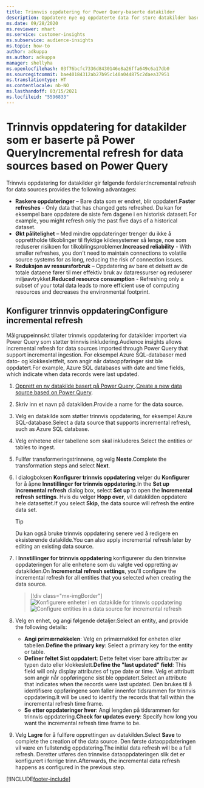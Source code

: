 ```yaml
---
title: Trinnvis oppdatering for Power Query-baserte datakilder
description: Oppdatere nye og oppdaterte data for store datakilder basert på Power Query.
ms.date: 09/28/2020
ms.reviewer: mhart
ms.service: customer-insights
ms.subservice: audience-insights
ms.topic: how-to
author: adkuppa
ms.author: adkuppa
manager: shellyha
ms.openlocfilehash: 03f76bcfc7336d8430146e8a26ffa649c6a17db0
ms.sourcegitcommit: bae40184312ab27b95c140a044875c2daea37951
ms.translationtype: HT
ms.contentlocale: nb-NO
ms.lasthandoff: 03/15/2021
ms.locfileid: "5596833"
---
```

# <a name="incremental-refresh-for-data-sources-based-on-power-query"></a><span data-ttu-id="6a7dd-103">Trinnvis oppdatering for datakilder som er baserte på Power Query</span><span class="sxs-lookup"><span data-stu-id="6a7dd-103">Incremental refresh for data sources based on Power Query</span></span>

<span data-ttu-id="6a7dd-104">Trinnvis oppdatering for datakilder gir følgende fordeler:</span><span class="sxs-lookup"><span data-stu-id="6a7dd-104">Incremental refresh for data sources provides the following advantages:</span></span>

- <span data-ttu-id="6a7dd-105">**Raskere oppdateringer** – Bare data som er endret, blir oppdatert.</span><span class="sxs-lookup"><span data-stu-id="6a7dd-105">**Faster refreshes** - Only data that has changed gets refreshed.</span></span> <span data-ttu-id="6a7dd-106">Du kan for eksempel bare oppdatere de siste fem dagene i en historisk datasett.</span><span class="sxs-lookup"><span data-stu-id="6a7dd-106">For example, you might refresh only the past five days of a historical dataset.</span></span>
- <span data-ttu-id="6a7dd-107">**Økt pålitelighet** – Med mindre oppdateringer trenger du ikke å opprettholde tilkoblinger til flyktige kildesystemer så lenge, noe som reduserer risikoen for tilkoblingsproblemer.</span><span class="sxs-lookup"><span data-stu-id="6a7dd-107">**Increased reliability** - With smaller refreshes, you don't need to maintain connections to volatile source systems for as long, reducing the risk of connection issues.</span></span>
- <span data-ttu-id="6a7dd-108">**Reduksjon av ressursforbruk** – Oppdatering av bare et delsett av de totale dataene fører til mer effektiv bruk av dataressurser og reduserer miljøavtrykket.</span><span class="sxs-lookup"><span data-stu-id="6a7dd-108">**Reduced resource consumption** - Refreshing only a subset of your total data leads to more efficient use of computing resources and decreases the environmental footprint.</span></span>

## <a name="configure-incremental-refresh"></a><span data-ttu-id="6a7dd-109">Konfigurer trinnvis oppdatering</span><span class="sxs-lookup"><span data-stu-id="6a7dd-109">Configure incremental refresh</span></span>

<span data-ttu-id="6a7dd-110">Målgruppeinnsikt tillater trinnvis oppdatering for datakilder importert via Power Query som støtter trinnvis inkludering.</span><span class="sxs-lookup"><span data-stu-id="6a7dd-110">Audience insights allows incremental refresh for data sources imported through Power Query that support incremental ingestion.</span></span> <span data-ttu-id="6a7dd-111">For eksempel Azure SQL-databaser med dato- og klokkeslettfelt, som angir når dataoppføringer sist ble oppdatert.</span><span class="sxs-lookup"><span data-stu-id="6a7dd-111">For example, Azure SQL databases with date and time fields, which indicate when data records were last updated.</span></span>

1. <span data-ttu-id="6a7dd-112">[Opprett en ny datakilde basert på Power Query ](connect-power-query.md).</span><span class="sxs-lookup"><span data-stu-id="6a7dd-112">[Create a new data source based on Power Query](connect-power-query.md).</span></span>

1. <span data-ttu-id="6a7dd-113">Skriv inn et navn på datakilden.</span><span class="sxs-lookup"><span data-stu-id="6a7dd-113">Provide a name for the data source.</span></span>

1. <span data-ttu-id="6a7dd-114">Velg en datakilde som støtter trinnvis oppdatering, for eksempel Azure SQL-database.</span><span class="sxs-lookup"><span data-stu-id="6a7dd-114">Select a data source that supports incremental refresh, such as Azure SQL database.</span></span>

1. <span data-ttu-id="6a7dd-115">Velg enhetene eller tabellene som skal inkluderes.</span><span class="sxs-lookup"><span data-stu-id="6a7dd-115">Select the entities or tables to ingest.</span></span>

1. <span data-ttu-id="6a7dd-116">Fullfør transformeringstrinnene, og velg **Neste**.</span><span class="sxs-lookup"><span data-stu-id="6a7dd-116">Complete the transformation steps and select **Next**.</span></span>

1. <span data-ttu-id="6a7dd-117">I dialogboksen **Konfigurer trinnvis oppdatering** velger du **Konfigurer** for å åpne **Innstillinger for trinnvis oppdatering**.</span><span class="sxs-lookup"><span data-stu-id="6a7dd-117">In the **Set up incremental refresh** dialog box, select **Set up** to open the **Incremental refresh settings**.</span></span> <span data-ttu-id="6a7dd-118">Hvis du velger **Hopp over**, vil datakilden oppdatere hele datasettet.</span><span class="sxs-lookup"><span data-stu-id="6a7dd-118">If you select **Skip**, the data source will refresh the entire data set.</span></span>
   > [!TIP]
   > <span data-ttu-id="6a7dd-119">Du kan også bruke trinnvis oppdatering senere ved å redigere en eksisterende datakilde.</span><span class="sxs-lookup"><span data-stu-id="6a7dd-119">You can also apply incremental refresh later by editing an existing data source.</span></span>

1. <span data-ttu-id="6a7dd-120">I **Innstillinger for trinnvis oppdatering** konfigurerer du den trinnvise oppdateringen for alle enhetene som du valgte ved oppretting av datakilden.</span><span class="sxs-lookup"><span data-stu-id="6a7dd-120">On **Incremental refresh settings**, you'll configure the incremental refresh for all entities that you selected when creating the data source.</span></span>

   > [!div class="mx-imgBorder"]
   > <span data-ttu-id="6a7dd-121">![Konfigurere enheter i en datakilde for trinnvis oppdatering](media/incremental-refresh-settings.png "Konfigurere enheter i en datakilde for trinnvis oppdatering")</span><span class="sxs-lookup"><span data-stu-id="6a7dd-121">![Configure entities in a data source for incremental refresh](media/incremental-refresh-settings.png "Configure entities in a data source for incremental refresh")</span></span>

1. <span data-ttu-id="6a7dd-122">Velg en enhet, og angi følgende detaljer:</span><span class="sxs-lookup"><span data-stu-id="6a7dd-122">Select an entity, and provide the following details:</span></span>

   - <span data-ttu-id="6a7dd-123">**Angi primærnøkkelen**: Velg en primærnøkkel for enheten eller tabellen.</span><span class="sxs-lookup"><span data-stu-id="6a7dd-123">**Define the primary key**: Select a primary key for the entity or table.</span></span>
   - <span data-ttu-id="6a7dd-124">**Definer feltet Sist oppdatert**: Dette feltet viser bare attributter av typen dato eller klokkeslett.</span><span class="sxs-lookup"><span data-stu-id="6a7dd-124">**Define the "last updated" field**: This field will only display attributes of type date or time.</span></span> <span data-ttu-id="6a7dd-125">Velg et attributt som angir når oppføringene sist ble oppdatert.</span><span class="sxs-lookup"><span data-stu-id="6a7dd-125">Select an attribute that indicates when the records were last updated.</span></span> <span data-ttu-id="6a7dd-126">Den brukes til å identifisere oppføringene som faller innenfor tidsrammen for trinnvis oppdatering.</span><span class="sxs-lookup"><span data-stu-id="6a7dd-126">It will be used to identify the records that fall within the incremental refresh time frame.</span></span>
   - <span data-ttu-id="6a7dd-127">**Se etter oppdateringer hver**: Angi lengden på tidsrammen for trinnvis oppdatering.</span><span class="sxs-lookup"><span data-stu-id="6a7dd-127">**Check for updates every**: Specify how long you want the incremental refresh time frame to be.</span></span>

1. <span data-ttu-id="6a7dd-128">Velg **Lagre** for å fullføre opprettingen av datakilden.</span><span class="sxs-lookup"><span data-stu-id="6a7dd-128">Select **Save** to complete the creation of the data source.</span></span> <span data-ttu-id="6a7dd-129">Den første dataoppdateringen vil være en fullstendig oppdatering.</span><span class="sxs-lookup"><span data-stu-id="6a7dd-129">The initial data refresh will be a full refresh.</span></span> <span data-ttu-id="6a7dd-130">Deretter utføres den trinnvise dataoppdateringen slik det er konfigurert i forrige trinn.</span><span class="sxs-lookup"><span data-stu-id="6a7dd-130">Afterwards, the incremental data refresh happens as configured in the previous step.</span></span>


[!INCLUDE[footer-include](../includes/footer-banner.md)]
